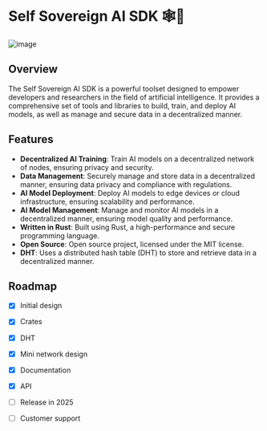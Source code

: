 # Self Sovereign AI SDK 🕸️🤖

![image](https://github.com/AI-Robotic-Labs/Self-Sovereign-AI/blob/main/image/DALL%C2%B7E-2024-11-18-07.02.png)

## Overview

The Self Sovereign AI SDK is a powerful toolset designed to empower developers and researchers in the field of artificial intelligence. It provides a comprehensive set of tools and libraries to build, train, and deploy AI models, as well as manage and secure data in a decentralized manner.

## Features

- **Decentralized AI Training**: Train AI models on a decentralized network of nodes, ensuring privacy and security.
- **Data Management**: Securely manage and store data in a decentralized manner, ensuring data privacy and compliance with regulations.
- **AI Model Deployment**: Deploy AI models to edge devices or cloud infrastructure, ensuring scalability and performance.
- **AI Model Management**: Manage and monitor AI models in a decentralized manner, ensuring model quality and performance.
- **Written in Rust**: Built using Rust, a high-performance and secure programming language.
- **Open Source**: Open source project, licensed under the MIT license.
- **DHT**: Uses a distributed hash table (DHT) to store and retrieve data in a decentralized manner.

## Roadmap

- [x] Initial design
- [x] Crates
- [x] DHT
- [x] Mini network design
- [x] Documentation
- [x] API 
- [ ] Release in 2025
- [ ] Customer support

